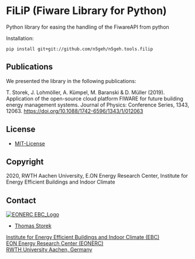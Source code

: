 # FiLiP (Fiware Library for Python) 

Python library for easing the handling of the FiwareAPI from python

Installation:
```
pip install git+git://github.com/n5geh/n5geh.tools.filip

```


## Publications

We presented the library in the following publications:

T. Storek, J. Lohmöller, A. Kümpel, M. Baranski & D. Müller (2019). 
Application of the open-source cloud platform FIWARE for future building 
energy management systems. 
Journal of Physics: 
Conference Series, 1343, 12063. https://doi.org/10.1088/1742-6596/1343/1/012063

## License

- [MIT-License](LICENSE)

## Copyright

2020, RWTH Aachen University, E.ON Energy Research Center, Institute for Energy Efficient Buildings and Indoor Climate

## Contact

[![EONERC EBC_Logo](docs/img/eonerc_logo.png)](http://www.ebc.eonerc.rwth-aachen.de)

- [Thomas Storek](https://www.ebc.eonerc.rwth-aachen.de/cms/E-ON-ERC-EBC/Das-Institut/Mitarbeiter/N5GEH-National-5G-Energy-Hub/~lhda/Thomas-Storek/?allou=1)

[Institute for Energy Efficient Buildings and Indoor Climate (EBC)](http://www.ebc.eonerc.rwth-aachen.de)  
[EON Energy Research Center (EONERC)](http://www.eonerc.rwth-aachen.de)  
[RWTH University Aachen, Germany](http://www.rwth-aachen.de)